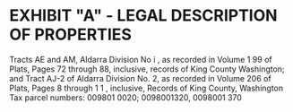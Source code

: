 # EXHIBIT "A" - LEGAL DESCRIPTION OF PROPERTIES

Tracts AE and AM, Aldarra Division No i , as recorded in Volume 1 99 of Plats, Pages 72
through 88, inclusive, records of King County Washington; and Tract AJ-2 of Aldarra Division
No. 2, as recorded in Volume 206 of Plats, Pages 8 through 1 1 , inclusive, Records of King
County, Washington
Tax parcel numbers: 009801 0020; 0098001320, 0098001 370
